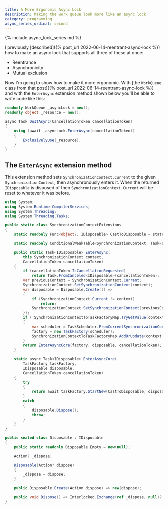 ```yaml
---
title: A More Ergonomic Async Lock
description: Making the work queue look more like an async lock
category: programming
async_series_ordinal: second
---
```


{% include async_lock_series.md %}

I previously [described]({% post_url 2022-06-14-reentrant-async-lock %}) how to
make an async lock that supports all three of these at once:

* Reentrance
* Asynchronicity
* Mutual exclusion

Now I'm going to show how to make it more ergonomic. With
[the `WorkQueue` class from that post]({% post_url 2022-06-14-reentrant-async-lock %})
and with the `EnterAsync` extension method shown below you'll be able to write
code like this:

```csharp
readonly WorkQueue _asyncLock = new();
readonly object _resource = new();

async Task DoItAsync(CancellationToken cancellationToken)
{
    using (await _asyncLock.EnterAsync(cancellationToken))
    {
        ExclusivelyUse(_resource);
    }
}
```

## The `EnterAsync` extension method

This extension method sets `SynchronizationContext.Current` to the given
`SynchronizationContext`, then asynchronously enters it. When the returned
`IDisposable` is disposed of then `SynchronizationContext.Current` will be reset
to whatever it was before.

```csharp
using System;
using System.Runtime.CompilerServices;
using System.Threading;
using System.Threading.Tasks;

public static class SynchronizationContextExtensions
{
    static readonly Func<object?, IDisposable> CastToDisposable = state => (IDisposable)state!;

    static readonly ConditionalWeakTable<SynchronizationContext, TaskFactory> SynchronizationContextToTaskFactoryMap = new();

    public static Task<IDisposable> EnterAsync(
        this SynchronizationContext context,
        CancellationToken cancellationToken)
    {
        if (cancellationToken.IsCancellationRequested)
            return Task.FromCanceled<IDisposable>(cancellationToken);
        var previousContext = SynchronizationContext.Current;
        SynchronizationContext.SetSynchronizationContext(context);
        var disposable = Disposable.Create(() =>
        {
            if (SynchronizationContext.Current != context)
                return;
            SynchronizationContext.SetSynchronizationContext(previousContext);
        });
        if (!SynchronizationContextToTaskFactoryMap.TryGetValue(context, out var factory))
        {
            var scheduler = TaskScheduler.FromCurrentSynchronizationContext();
            factory = new TaskFactory(scheduler);
            SynchronizationContextToTaskFactoryMap.AddOrUpdate(context, factory);
        }
        return EnterAsyncCore(factory, disposable, cancellationToken);
    }

    static async Task<IDisposable> EnterAsyncCore(
        TaskFactory taskFactory,
        IDisposable disposable,
        CancellationToken cancellationToken)
    {
        try
        {
            return await taskFactory.StartNew(CastToDisposable, disposable, cancellationToken);
        }
        catch
        {
            disposable.Dispose();
            throw;
        }
    }
}

public sealed class Disposable : IDisposable
{
    public static readonly Disposable Empty = new(null);

    Action? _dispose;

    Disposable(Action? dispose)
    {
        _dispose = dispose;
    }

    public Disposable Create(Action dispose) => new(dispose);

    public void Dispose() => Interlocked.Exchange(ref _dispose, null)?.Invoke();
}
```